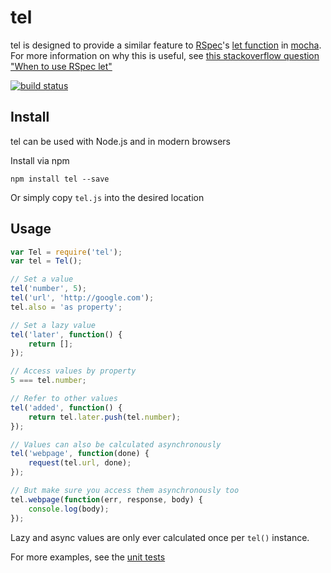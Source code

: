 tel
====

tel is designed to provide a similar feature to [RSpec][rspec]'s [let function][let] in [mocha][mocha]. For more information on why this is useful, see [this stackoverflow question "When to use RSpec let"][let-on-so]

[rspec]: http://rspec.info
[let]: https://www.relishapp.com/rspec/rspec-core/v/2-11/docs/helper-methods/let-and-let
[mocha]: http://mochajs.org/
[let-on-so]: http://stackoverflow.com/questions/5359558/when-to-use-rspec-let

[![build status](https://secure.travis-ci.org/glenjamin/tel.png)](http://travis-ci.org/glenjamin/tel)

Install
-------

tel can be used with Node.js and in modern browsers

Install via npm

    npm install tel --save

Or simply copy `tel.js` into the desired location

Usage
-----

```javascript
var Tel = require('tel');
var tel = Tel();

// Set a value
tel('number', 5);
tel('url', 'http://google.com');
tel.also = 'as property';

// Set a lazy value
tel('later', function() {
	return [];
});

// Access values by property
5 === tel.number;

// Refer to other values
tel('added', function() {
	return tel.later.push(tel.number);
});

// Values can also be calculated asynchronously
tel('webpage', function(done) {
	request(tel.url, done);
});

// But make sure you access them asynchronously too
tel.webpage(function(err, response, body) {
	console.log(body);
});
```

Lazy and async values are only ever calculated once per `tel()` instance.

For more examples, see the [unit tests](./test/test.js)

